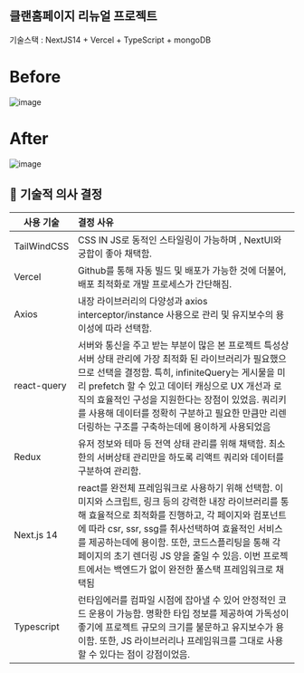 ## 클랜홈페이지 리뉴얼 프로젝트

기술스택 : NextJS14 + Vercel + TypeScript + mongoDB

# Before

![image](https://github.com/TheON2/clanbe/assets/32028454/219cd211-5b3e-498a-8546-79e9ef3fb942)

# After

![image](https://github.com/TheON2/clanbe/assets/32028454/27047159-1edc-4277-a295-1691c498eaa8)

## 🔧 기술적 의사 결정

| 사용 기술         | 결정 사유                                                                                                                                                                                                                                                                                                                                                                      |
| ----------------- | :----------------------------------------------------------------------------------------------------------------------------------------------------------------------------------------------------------------------------------------------------------------------------------------------------------------------------------------------------------------------------- |
| TailWindCSS | CSS IN JS로 동적인 스타일링이 가능하며 , NextUI와 궁합이 좋아 채택함.                                                                                                                                                                       |
| Vercel            | Github를 통해 자동 빌드 및 배포가 가능한 것에 더불어, 배포 최적화로 개발 프로세스가 간단해짐.                                                                                                                                                                                                                                                                                  |
| Axios             | 내장 라이브러리의 다양성과 axios interceptor/instance 사용으로 관리 및 유지보수의 용이성에 따라 선택함.                                                                                                                                                                                                                                                                        |
| react-query       | 서버와 통신을 주고 받는 부분이 많은 본 프로젝트 특성상 서버 상태 관리에 가장 최적화 된 라이브러리가 필요했으므로 선택을 결정함. 특히, infiniteQuery는 게시물을 미리 prefetch 할 수 있고 데이터 캐싱으로 UX 개선과 로직의 효율적인 구성을 지원한다는 장점이 있었음. 쿼리키를 사용해 데이터를 정확히 구분하고 필요한 만큼만 리렌더링하는 구조를 구축하는데에 용이하게 사용되었음 |
| Redux             | 유저 정보와 테마 등 전역 상태 관리를 위해 채택함. 최소한의 서버상태 관리만을 하도록 리액트 쿼리와 데이터를 구분하여 관리함.                                                                                                                                                                                                                                                    |
| Next.js 14          | react를 완전체 프레임워크로 사용하기 위해 선택함. 이미지와 스크립트, 링크 등의 강력한 내장 라이브러리를 통해 효율적으로 최적화를 진행하고, 각 페이지와 컴포넌트에 따라 csr, ssr, ssg를 취사선택하여 효율적인 서비스를 제공하는데에 용이함. 또한, 코드스플리팅을 통해 각 페이지의 초기 렌더링 JS 양을 줄일 수 있음. 이번 프로젝트에서는 백엔드가 없이 완전한 풀스택 프레임워크로 채택됨                                                            |
| Typescript        | 런타임에러를 컴파일 시점에 잡아낼 수 있어 안정적인 코드 운용이 가능함. 명확한 타입 정보를 제공하여 가독성이 좋기에 프로젝트 규모의 크기를 불문하고 유지보수가 용이함. 또한, JS 라이브러리나 프레임워크를 그대로 사용할 수 있다는 점이 강점이었음.
